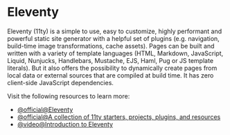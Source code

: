 # Eleventy

Eleventy (11ty) is a simple to use, easy to customize, highly performant and powerful static site generator with a helpful set of plugins (e.g. navigation, build-time image transformations, cache assets). Pages can be built and written with a variety of template languages (HTML, Markdown, JavaScript, Liquid, Nunjucks, Handlebars, Mustache, EJS, Haml, Pug or JS template literals). But it also offers the possibility to dynamically create pages from local data or external sources that are compiled at build time. It has zero client-side JavaScript dependencies.

Visit the following resources to learn more:

- [@official@Eleventy](https://www.11ty.dev/)
- [@official@A collection of 11ty starters, projects, plugins, and resources](https://11ty.rocks/)
- [@video@Introduction to Eleventy](https://www.youtube.com/watch?v=-dM6AmNmMFA)

